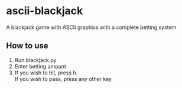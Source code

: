 # ascii-blackjack
A blackjack game with ASCII graphics with a complete betting system

## How to use
1. Run blackjack.py
2. Enter betting amount
3. If you wish to hit, press h. <br>
   If you wish to pass, press any other key

